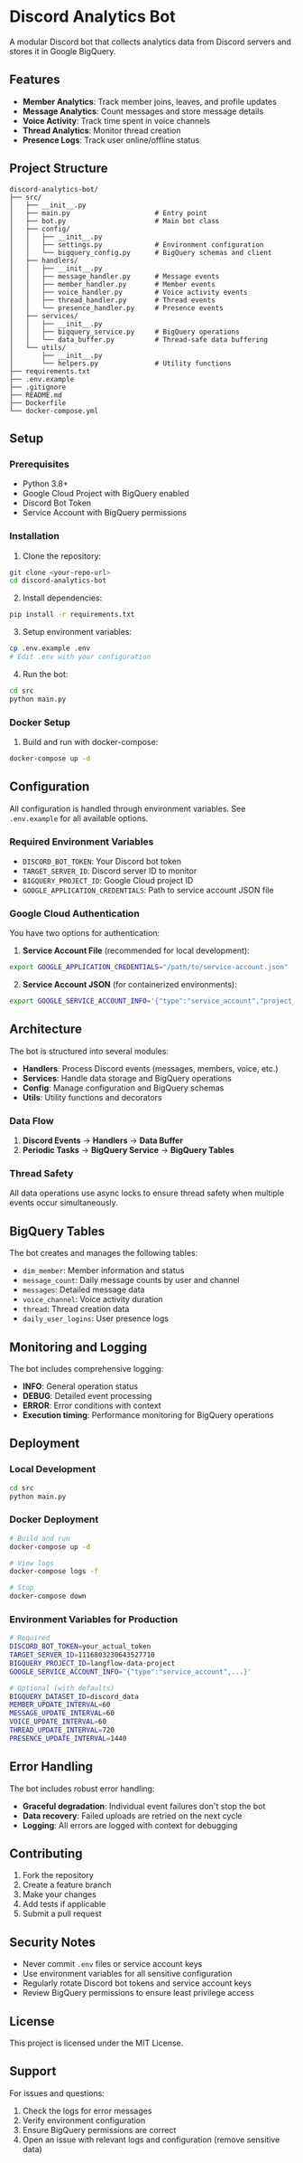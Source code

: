 # Discord Analytics Bot

A modular Discord bot that collects analytics data from Discord servers and stores it in Google BigQuery.

## Features

- **Member Analytics**: Track member joins, leaves, and profile updates
- **Message Analytics**: Count messages and store message details
- **Voice Activity**: Track time spent in voice channels
- **Thread Analytics**: Monitor thread creation
- **Presence Logs**: Track user online/offline status

## Project Structure

```
discord-analytics-bot/
├── src/
│   ├── __init__.py
│   ├── main.py                     # Entry point
│   ├── bot.py                      # Main bot class
│   ├── config/
│   │   ├── __init__.py
│   │   ├── settings.py             # Environment configuration
│   │   └── bigquery_config.py      # BigQuery schemas and client
│   ├── handlers/
│   │   ├── __init__.py
│   │   ├── message_handler.py      # Message events
│   │   ├── member_handler.py       # Member events
│   │   ├── voice_handler.py        # Voice activity events
│   │   ├── thread_handler.py       # Thread events
│   │   └── presence_handler.py     # Presence events
│   ├── services/
│   │   ├── __init__.py
│   │   ├── bigquery_service.py     # BigQuery operations
│   │   └── data_buffer.py          # Thread-safe data buffering
│   └── utils/
│       ├── __init__.py
│       └── helpers.py              # Utility functions
├── requirements.txt
├── .env.example
├── .gitignore
├── README.md
├── Dockerfile
└── docker-compose.yml
```

## Setup

### Prerequisites

- Python 3.8+
- Google Cloud Project with BigQuery enabled
- Discord Bot Token
- Service Account with BigQuery permissions

### Installation

1. Clone the repository:
```bash
git clone <your-repo-url>
cd discord-analytics-bot
```

2. Install dependencies:
```bash
pip install -r requirements.txt
```

3. Setup environment variables:
```bash
cp .env.example .env
# Edit .env with your configuration
```

4. Run the bot:
```bash
cd src
python main.py
```

### Docker Setup

1. Build and run with docker-compose:
```bash
docker-compose up -d
```

## Configuration

All configuration is handled through environment variables. See `.env.example` for all available options.

### Required Environment Variables

- `DISCORD_BOT_TOKEN`: Your Discord bot token
- `TARGET_SERVER_ID`: Discord server ID to monitor
- `BIGQUERY_PROJECT_ID`: Google Cloud project ID
- `GOOGLE_APPLICATION_CREDENTIALS`: Path to service account JSON file

### Google Cloud Authentication

You have two options for authentication:

1. **Service Account File** (recommended for local development):
```bash
export GOOGLE_APPLICATION_CREDENTIALS="/path/to/service-account.json"
```

2. **Service Account JSON** (for containerized environments):
```bash
export GOOGLE_SERVICE_ACCOUNT_INFO='{"type":"service_account","project_id":"..."}'
```

## Architecture

The bot is structured into several modules:

- **Handlers**: Process Discord events (messages, members, voice, etc.)
- **Services**: Handle data storage and BigQuery operations
- **Config**: Manage configuration and BigQuery schemas
- **Utils**: Utility functions and decorators

### Data Flow

1. **Discord Events** → **Handlers** → **Data Buffer**
2. **Periodic Tasks** → **BigQuery Service** → **BigQuery Tables**

### Thread Safety

All data operations use async locks to ensure thread safety when multiple events occur simultaneously.

## BigQuery Tables

The bot creates and manages the following tables:

- `dim_member`: Member information and status
- `message_count`: Daily message counts by user and channel
- `messages`: Detailed message data
- `voice_channel`: Voice activity duration
- `thread`: Thread creation data
- `daily_user_logins`: User presence logs

## Monitoring and Logging

The bot includes comprehensive logging:

- **INFO**: General operation status
- **DEBUG**: Detailed event processing
- **ERROR**: Error conditions with context
- **Execution timing**: Performance monitoring for BigQuery operations

## Deployment

### Local Development
```bash
cd src
python main.py
```

### Docker Deployment
```bash
# Build and run
docker-compose up -d

# View logs
docker-compose logs -f

# Stop
docker-compose down
```

### Environment Variables for Production
```bash
# Required
DISCORD_BOT_TOKEN=your_actual_token
TARGET_SERVER_ID=1116803230643527710
BIGQUERY_PROJECT_ID=langflow-data-project
GOOGLE_SERVICE_ACCOUNT_INFO='{"type":"service_account",...}'

# Optional (with defaults)
BIGQUERY_DATASET_ID=discord_data
MEMBER_UPDATE_INTERVAL=60
MESSAGE_UPDATE_INTERVAL=60
VOICE_UPDATE_INTERVAL=60
THREAD_UPDATE_INTERVAL=720
PRESENCE_UPDATE_INTERVAL=1440
```

## Error Handling

The bot includes robust error handling:

- **Graceful degradation**: Individual event failures don't stop the bot
- **Data recovery**: Failed uploads are retried on the next cycle
- **Logging**: All errors are logged with context for debugging

## Contributing

1. Fork the repository
2. Create a feature branch
3. Make your changes
4. Add tests if applicable
5. Submit a pull request

## Security Notes

- Never commit `.env` files or service account keys
- Use environment variables for all sensitive configuration
- Regularly rotate Discord bot tokens and service account keys
- Review BigQuery permissions to ensure least privilege access

## License

This project is licensed under the MIT License.

## Support

For issues and questions:
1. Check the logs for error messages
2. Verify environment configuration
3. Ensure BigQuery permissions are correct
4. Open an issue with relevant logs and configuration (remove sensitive data)